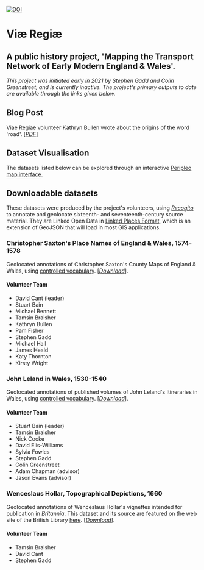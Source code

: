 [![DOI](https://zenodo.org/badge/DOI/10.5281/zenodo.10679173.svg)](https://doi.org/10.5281/zenodo.10679173)
# Viæ Regiæ
## A public history project, 'Mapping the Transport Network of Early Modern England & Wales'.

*This project was initiated early in 2021 by Stephen Gadd and Colin Greenstreet, and is currently inactive. The project's primary outputs to date are available through the links given below.*

## Blog Post

Viae Regiae volunteer Kathryn Bullen wrote about the origins of the word 'road'. [[*PDF*]](https://docuracy.github.io/ViaeRegiae/data/Kathryn_Bullen_2021.pdf)

## Dataset Visualisation

The datasets listed below can be explored through an interactive [Peripleo map interface](https://docuracy.github.io/ViaeRegiae/#/7.00/-2.5934/52.1213/mode=points+facet=dataset).

## Downloadable datasets

These datasets were produced by the project's volunteers, using [*Recogito*](https://recogito.pelagios.org/) to annotate and geolocate sixteenth- and seventeenth-century source material. 
They are Linked Open Data in [Linked Places Format](https://github.com/LinkedPasts/linked-places-format), which is an extension of GeoJSON that will load in most GIS applications.

### Christopher Saxton's Place Names of England & Wales, 1574-1578

Geolocated annotations of Christopher Saxton's County Maps of England & Wales, using [controlled vocabulary](https://github.com/docuracy/ViaeRegiae/blob/main/docs/data/controlled%20vocabularies/saxton.txt). [[*Download*]](https://github.com/docuracy/ViaeRegiae/blob/main/docs/data/saxton.geojson).

#### Volunteer Team
- David Cant (leader)
- Stuart Bain
- Michael Bennett
- Tamsin Braisher
- Kathryn Bullen
- Pam Fisher
- Stephen Gadd
- Michael Hall
- James Heald
- Katy Thornton
- Kirsty Wright

### John Leland in Wales, 1530-1540

Geolocated annotations of published volumes of John Leland's Itineraries in Wales, using [controlled vocabulary](https://github.com/docuracy/ViaeRegiae/blob/main/docs/data/controlled%20vocabularies/leland.md). [[*Download*]](https://github.com/docuracy/ViaeRegiae/blob/main/docs/data/leland.geojson).

#### Volunteer Team
- Stuart Bain (leader)
- Tamsin Braisher
- Nick Cooke
- David Elis-Williams
- Sylvia Fowles
- Stephen Gadd
- Colin Greenstreet
- Adam Chapman (advisor)
- Jason Evans (advisor)

### Wenceslaus Hollar, Topographical Depictions, 1660

Geolocated annotations of Wenceslaus Hollar's vignettes intended for publication in *Britannia*. This dataset and its source are featured on the web site of the British Library [here](https://britishlibrary.github.io/locating-a-national-collection/Hollar_1660.html). [[*Download*]](https://github.com/docuracy/ViaeRegiae/blob/main/docs/data/hollar.geojson).

#### Volunteer Team
- Tamsin Braisher
- David Cant
- Stephen Gadd

